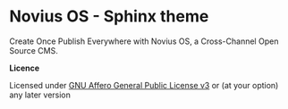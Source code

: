 Novius OS - Sphinx theme
========================

Create Once Publish Everywhere with Novius OS, a Cross-Channel Open Source CMS.

**Licence**

Licensed under [GNU Affero General Public License v3](http://www.gnu.org/licenses/agpl-3.0.html) or (at your option) any later version
